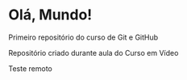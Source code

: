 # Olá, Mundo!
 Primeiro repositório do curso de Git e GitHub

 Repositório criado durante aula do Curso em Vídeo
 
 Teste remoto
